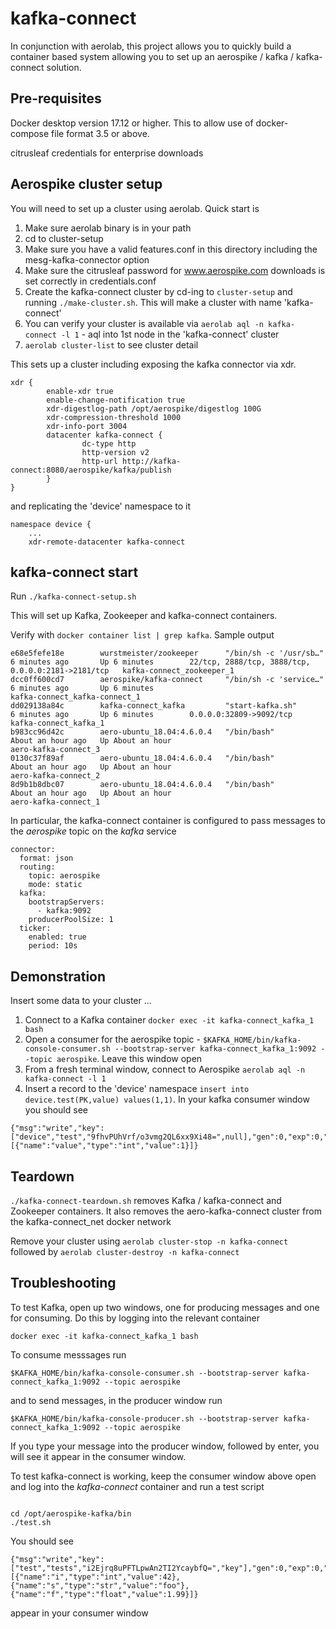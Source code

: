 # kafka-connect

In conjunction with aerolab, this project allows you to quickly build a container based system allowing you to set up an aerospike / kafka / kafka-connect solution. 

## Pre-requisites

Docker desktop version 17.12 or higher. This to allow use of docker-compose file format 3.5 or above.

citrusleaf credentials for enterprise downloads

## Aerospike cluster setup

You will need to set up a cluster using aerolab. Quick start is 

1. Make sure aerolab binary is in your path
2. cd to cluster-setup
3. Make sure you have a valid features.conf in this directory including the mesg-kafka-connector option
4. Make sure the citrusleaf password for www.aerospike.com downloads is set correctly in credentials.conf
4. Create the kafka-connect cluster by cd-ing to ```cluster-setup``` and running ```./make-cluster.sh```. This will make a cluster with name 'kafka-connect'
5. You can verify your cluster is available via ```aerolab aql -n kafka-connect -l 1``` - aql into 1st node in the 'kafka-connect' cluster
6. ```aerolab cluster-list``` to see cluster detail 

This sets up a cluster including exposing the kafka connector via xdr.

```
xdr {
        enable-xdr true
        enable-change-notification true
        xdr-digestlog-path /opt/aerospike/digestlog 100G
        xdr-compression-threshold 1000
        xdr-info-port 3004
        datacenter kafka-connect {
                dc-type http
                http-version v2
                http-url http://kafka-connect:8080/aerospike/kafka/publish
        }
}
```

and replicating the 'device' namespace to it

```
namespace device {
	...
	xdr-remote-datacenter kafka-connect
```

## kafka-connect start

Run ```./kafka-connect-setup.sh``` 

This will set up Kafka, Zookeeper and kafka-connect containers. 

Verify with ```docker container list | grep kafka```. Sample output

```
e68e5fefe18e        wurstmeister/zookeeper      "/bin/sh -c '/usr/sb…"   6 minutes ago       Up 6 minutes        22/tcp, 2888/tcp, 3888/tcp, 0.0.0.0:2181->2181/tcp   kafka-connect_zookeeper_1
dcc0ff600cd7        aerospike/kafka-connect     "/bin/sh -c 'service…"   6 minutes ago       Up 6 minutes                                                             kafka-connect_kafka-connect_1
dd029138a84c        kafka-connect_kafka         "start-kafka.sh"         6 minutes ago       Up 6 minutes        0.0.0.0:32809->9092/tcp                              kafka-connect_kafka_1
b983cc96d42c        aero-ubuntu_18.04:4.6.0.4   "/bin/bash"              About an hour ago   Up About an hour                                                         aero-kafka-connect_3
0130c37f89af        aero-ubuntu_18.04:4.6.0.4   "/bin/bash"              About an hour ago   Up About an hour                                                         aero-kafka-connect_2
8d9b1b8dbc07        aero-ubuntu_18.04:4.6.0.4   "/bin/bash"              About an hour ago   Up About an hour                                                         aero-kafka-connect_1
```

In particular, the kafka-connect container is configured to pass messages to the *aerospike* topic on the *kafka* service

```
connector:
  format: json
  routing:
    topic: aerospike
    mode: static
  kafka:
    bootstrapServers:
      - kafka:9092
    producerPoolSize: 1
  ticker:
    enabled: true
    period: 10s
```
## Demonstration

Insert some data to your cluster ...

1. Connect to a Kafka container ```docker exec -it kafka-connect_kafka_1 bash```
2. Open a consumer for the aerospike topic - ```$KAFKA_HOME/bin/kafka-console-consumer.sh --bootstrap-server kafka-connect_kafka_1:9092 --topic aerospike```. Leave this window open
3. From a fresh terminal window, connect to Aerospike ```aerolab aql -n kafka-connect -l 1```
4. Insert a record to the 'device' namespace ```insert into device.test(PK,value) values(1,1)```. In your kafka consumer window you should see 
```
{"msg":"write","key":["device","test","9fhvPUhVrf/o3vmg2QL6xx9Xi48=",null],"gen":0,"exp":0,"lut":0,"bins":[{"name":"value","type":"int","value":1}]}
```

## Teardown

```./kafka-connect-teardown.sh``` removes Kafka / kafka-connect and Zookeeper containers. It also removes the aero-kafka-connect cluster from the kafka-connect_net docker network

Remove your cluster using ```aerolab cluster-stop -n kafka-connect``` followed by ```aerolab cluster-destroy -n kafka-connect```

## Troubleshooting

To test Kafka, open up two windows, one for producing messages and one for consuming. Do this by logging into the relevant container

```docker exec -it kafka-connect_kafka_1 bash```

To consume messsages run

```$KAFKA_HOME/bin/kafka-console-consumer.sh --bootstrap-server kafka-connect_kafka_1:9092 --topic aerospike```

and to send messages, in the producer window run

```$KAFKA_HOME/bin/kafka-console-producer.sh --bootstrap-server kafka-connect_kafka_1:9092 --topic aerospike```

If you type your message into the producer window, followed by enter, you will see it appear in the consumer window.

To test kafka-connect is working, keep the consumer window above open and log into the *kafka-connect* container and run a test script

```docker exec -it kafka-connect_kafka-connect_1 bash

cd /opt/aerospike-kafka/bin
./test.sh
```

You should see

```
{"msg":"write","key":["test","tests","i2Ejrq8uPFTLpwAn2TI2YcaybfQ=","key"],"gen":0,"exp":0,"lut":0,"bins":[{"name":"i","type":"int","value":42},{"name":"s","type":"str","value":"foo"},{"name":"f","type":"float","value":1.99}]}
```

appear in your consumer window


